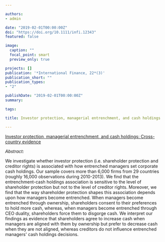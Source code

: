 ```yaml
---

authors:
- admin

date: "2019-02-01T00:00:00Z"
doi: "https://doi.org/10.1111/infi.12343"
featured: false

image: 
  caption: ""
  focal_point: smart
  preview_only: true

projects: []
publication: '*International Finance, 22*(3)'
publication_short: ""
publication_types:
- "2"

publishDate: "2019-02-01T00:00:00Z"
summary: 

tags:

title: Investor protection, managerial entrenchment, and cash holdings - Cross-country evidence

---
```


<script type="text/javascript" src="//cdn.plu.mx/widget-popup.js"></script>

<a href="https://plu.mx/plum/a/?doi=10.1111%2Finfi.12343" data-popup="right" data-size="large" class="plumx-plum-print-popup" data-site="plum" data-hide-when-empty="true">Investor protection, managerial entrenchment, and cash holdings: Cross-country evidence</a>

*Abstract:*

We investigate whether investor protection (i.e. shareholder protection and creditor rights) is associated with how entrenched managers set corporate cash holdings. Our sample covers more than 6,000 firms from 29 countries (roughly 16,000 observations during 2010-2013). We find that the entrenchment-cash holdings association is sensitive to the level of shareholder protection but not to the level of creditor rights. Moreover, we find that the way shareholder protection shapes this association depends upon how managers become entrenched. When managers become entrenched through ownership, shareholders consent to their preferences to hold more cash, whereas, when managers become entrenched through CEO duality, shareholders force them to disgorge cash. We interpret our findings as evidence that shareholders agree to increase cash when managers are aligned with them by ownership but prefer to decrease cash when they are not aligned, whereas creditors do not influence entrenched managers' cash holdings decisions.

